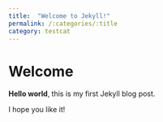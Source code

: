 ```yaml
---
title:  "Welcome to Jekyll!"
permalink: /:categories/:title
category: testcat
---
```


# Welcome

**Hello world**, this is my first Jekyll blog post.

I hope you like it!
